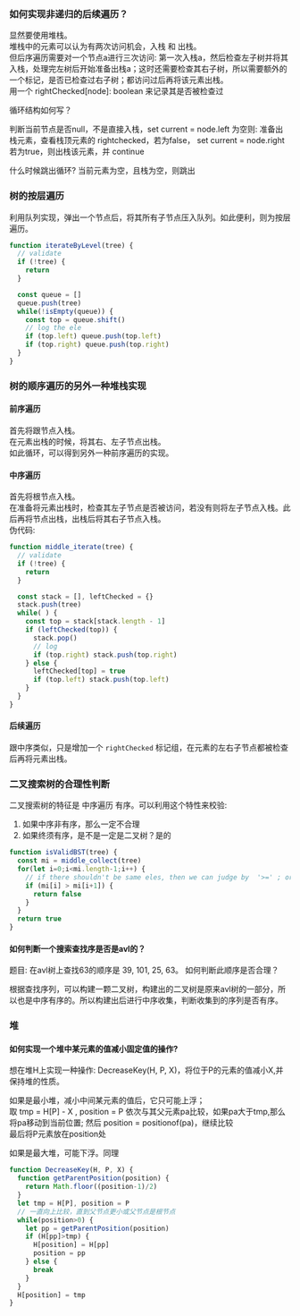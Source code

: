 ### 如何实现非递归的后续遍历？

显然要使用堆栈。  
堆栈中的元素可以认为有两次访问机会，入栈 和 出栈。  
但后序遍历需要对一个节点a进行三次访问: 第一次入栈a，然后检查左子树并将其入栈，处理完左树后开始准备出栈a；这时还需要检查其右子树，所以需要额外的一个标记，是否已检查过右子树；都访问过后再将该元素出栈。  
用一个 rightChecked[node]: boolean 来记录其是否被检查过

循环结构如何写？

判断当前节点是否null，不是直接入栈，set current = node.left
                   为空则: 准备出栈元素，查看栈顶元素的 rightchecked，若为false， set current = node.right
                                                                若为true，则出栈该元素，并 continue

什么时候跳出循环? 
当前元素为空，且栈为空，则跳出

### 树的按层遍历
利用队列实现，弹出一个节点后，将其所有子节点压入队列。如此便利，则为按层遍历。  

```javascript
function iterateByLevel(tree) {
  // validate
  if (!tree) {
    return
  }

  const queue = []
  queue.push(tree)
  while(!isEmpty(queue)) {
    const top = queue.shift()
    // log the ele
    if (top.left) queue.push(top.left)
    if (top.right) queue.push(top.right)
  }
}
```

### 树的顺序遍历的另外一种堆栈实现
#### 前序遍历
首先将跟节点入栈。  
在元素出栈的时候，将其右、左子节点出栈。  
如此循环，可以得到另外一种前序遍历的实现。

#### 中序遍历
首先将根节点入栈。  
在准备将元素出栈时，检查其左子节点是否被访问，若没有则将左子节点入栈。此后再将节点出栈，出栈后将其右子节点入栈。  
伪代码: 
```javascript
function middle_iterate(tree) {
  // validate
  if (!tree) {
    return
  }

  const stack = [], leftChecked = {}
  stack.push(tree)
  while( ) {
    const top = stack[stack.length - 1]
    if (leftChecked(top)) {
      stack.pop()
      // log
      if (top.right) stack.push(top.right)
    } else {
      leftChecked[top] = true
      if (top.left) stack.push(top.left)
    }
  }
}
```

#### 后续遍历
跟中序类似，只是增加一个 `rightChecked` 标记组，在元素的左右子节点都被检查后再将元素出栈。


### 二叉搜索树的合理性判断
二叉搜索树的特征是 中序遍历 有序。可以利用这个特性来校验:
1. 如果中序非有序，那么一定不合理
2. 如果终须有序，是不是一定是二叉树？是的

```javascript
function isValidBST(tree) {
  const mi = middle_collect(tree)
  for(let i=0;i<mi.length-1;i++) {
    // if there shouldn't be same eles, then we can judge by  '>=' ; or else we judge by '>'
    if (mi[i] > mi[i+1]) {
      return false
    }
  }
  return true
}

```

#### 如何判断一个搜索查找序是否是avl的？
题目: 在avl树上查找63的顺序是 39, 101, 25, 63。 如何判断此顺序是否合理？  

根据查找序列，可以构建一颗二叉树，构建出的二叉树是原来avl树的一部分，所以也是中序有序的。所以构建出后进行中序收集，判断收集到的序列是否有序。  


### 堆
#### 如何实现一个堆中某元素的值减小固定值的操作?
想在堆H上实现一种操作: DecreaseKey(H, P, X)，将位于P的元素的值减小X,并保持堆的性质。

如果是最小堆，减小中间某元素的值后，它只可能上浮；  
取 tmp = H[P] - X  , position = P
依次与其父元素pa比较，如果pa大于tmp,那么将pa移动到当前位置; 然后 position = positionof(pa)，继续比较  
最后将P元素放在position处  

如果是最大堆，可能下浮。同理

```javascript
function DecreaseKey(H, P, X) {
  function getParentPosition(position) {
    return Math.floor((position-1)/2)
  }
  let tmp = H[P], position = P
  // 一直向上比较，直到父节点更小或父节点是根节点
  while(position>0) {
    let pp = getParentPosition(position)
    if (H[pp]>tmp) {
      H[position] = H[pp]
      position = pp
    } else {
      break
    }
  }
  H[position] = tmp
}
```